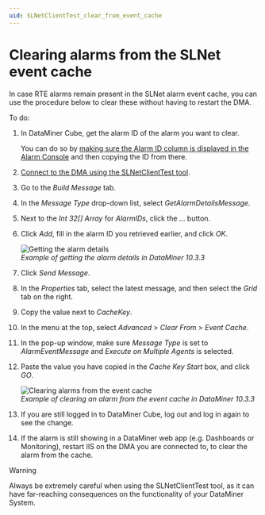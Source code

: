 ```yaml
---
uid: SLNetClientTest_clear_from_event_cache
---
```


# Clearing alarms from the SLNet event cache

In case RTE alarms remain present in the SLNet alarm event cache, you can use the procedure below to clear these without having to restart the DMA.

To do:

1. In DataMiner Cube, get the alarm ID of the alarm you want to clear.

   You can do so by [making sure the Alarm ID column is displayed in the Alarm Console](xref:ChangingTheAlarmConsoleLayout#adding-or-removing-columns) and then copying the ID from there.

1. [Connect to the DMA using the SLNetClientTest tool](xref:Connecting_to_a_DMA_with_the_SLNetClientTest_tool).

1. Go to the *Build Message* tab.

1. In the *Message Type* drop-down list, select *GetAlarmDetailsMessage*.

1. Next to the *Int 32[] Array* for *AlarmIDs*, click the ... button.

1. Click *Add*, fill in the alarm ID you retrieved earlier, and click *OK*.

   ![Getting the alarm details](~/user-guide/images/SLNetClientTest_GetAlarmDetails.png)<br>
   *Example of getting the alarm details in DataMiner 10.3.3*

1. Click *Send Message*.

1. In the *Properties* tab, select the latest message, and then select the *Grid* tab on the right.

1. Copy the value next to *CacheKey*.

1. In the menu at the top, select *Advanced* > *Clear From* > *Event Cache*.

1. In the pop-up window, make sure *Message Type* is set to *AlarmEventMessage* and *Execute on Multiple Agents* is selected.

1. Paste the value you have copied in the *Cache Key Start* box, and click *GO*.

   ![Clearing alarms from the event cache](~/user-guide/images/SLNetClientTest_ClearAlarmFromEventCache.png)<br>
   *Example of clearing an alarm from the event cache in DataMiner 10.3.3*

1. If you are still logged in to DataMiner Cube, log out and log in again to see the change.

1. If the alarm is still showing in a DataMiner web app (e.g. Dashboards or Monitoring), restart IIS on the DMA you are connected to, to clear the alarm from the cache.

> [!WARNING]
> Always be extremely careful when using the SLNetClientTest tool, as it can have far-reaching consequences on the functionality of your DataMiner System.

